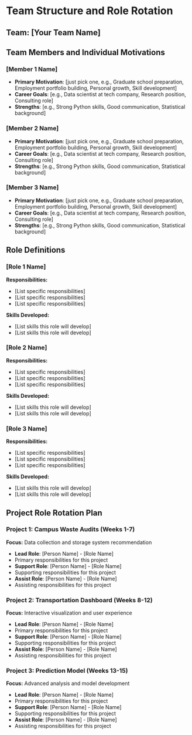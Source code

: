 # Team Structure and Role Rotation

## Team: [Your Team Name]

## Team Members and Individual Motivations

### [Member 1 Name]
- **Primary Motivation**: [just pick one, e.g., Graduate school preparation,
Employment portfolio building, Personal growth, Skill development]
- **Career Goals**: [e.g., Data scientist at tech company, Research position,
Consulting role]
- **Strengths**: [e.g., Strong Python skills, Good communication, Statistical
background]

### [Member 2 Name]
- **Primary Motivation**: [just pick one, e.g., Graduate school preparation,
Employment portfolio building, Personal growth, Skill development]
- **Career Goals**: [e.g., Data scientist at tech company, Research position,
Consulting role]
- **Strengths**: [e.g., Strong Python skills, Good communication, Statistical
background]

### [Member 3 Name]
- **Primary Motivation**: [just pick one, e.g., Graduate school preparation,
Employment portfolio building, Personal growth, Skill development]
- **Career Goals**: [e.g., Data scientist at tech company, Research position,
Consulting role]
- **Strengths**: [e.g., Strong Python skills, Good communication, Statistical
background]

## Role Definitions

### [Role 1 Name]
**Responsibilities:**
- [List specific responsibilities]
- [List specific responsibilities]
- [List specific responsibilities]

**Skills Developed:**
- [List skills this role will develop]
- [List skills this role will develop]

### [Role 2 Name]
**Responsibilities:**
- [List specific responsibilities]
- [List specific responsibilities]
- [List specific responsibilities]

**Skills Developed:**
- [List skills this role will develop]
- [List skills this role will develop]

### [Role 3 Name]
**Responsibilities:**
- [List specific responsibilities]
- [List specific responsibilities]
- [List specific responsibilities]

**Skills Developed:**
- [List skills this role will develop]
- [List skills this role will develop]

## Project Role Rotation Plan

### Project 1: Campus Waste Audits (Weeks 1-7)
**Focus:** Data collection and storage system recommendation

- **Lead Role**: [Person Name] - [Role Name]
- Primary responsibilities for this project
- **Support Role**: [Person Name] - [Role Name]
- Supporting responsibilities for this project
- **Assist Role**: [Person Name] - [Role Name]
- Assisting responsibilities for this project

### Project 2: Transportation Dashboard (Weeks 8-12)
**Focus:** Interactive visualization and user experience

- **Lead Role**: [Person Name] - [Role Name]
- Primary responsibilities for this project
- **Support Role**: [Person Name] - [Role Name]
- Supporting responsibilities for this project
- **Assist Role**: [Person Name] - [Role Name]
- Assisting responsibilities for this project

### Project 3: Prediction Model (Weeks 13-15)
**Focus:** Advanced analysis and model development

- **Lead Role**: [Person Name] - [Role Name]
- Primary responsibilities for this project
- **Support Role**: [Person Name] - [Role Name]
- Supporting responsibilities for this project
- **Assist Role**: [Person Name] - [Role Name]
- Assisting responsibilities for this project